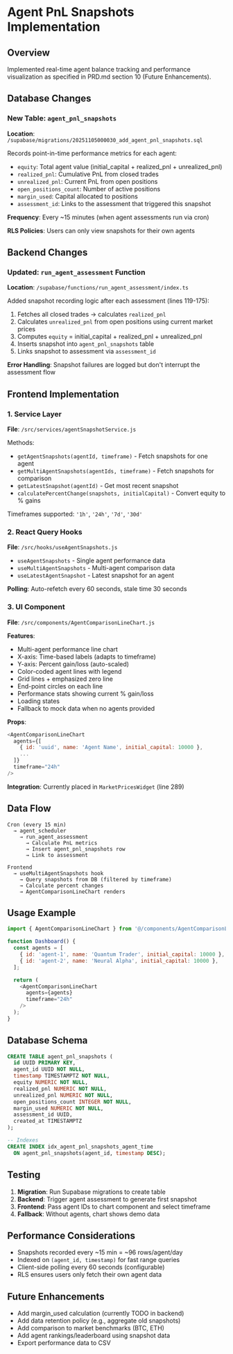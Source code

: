 # Agent PnL Snapshots Implementation

## Overview
Implemented real-time agent balance tracking and performance visualization as specified in PRD.md section 10 (Future Enhancements).

## Database Changes

### New Table: `agent_pnl_snapshots`
**Location**: `/supabase/migrations/20251105000030_add_agent_pnl_snapshots.sql`

Records point-in-time performance metrics for each agent:
- `equity`: Total agent value (initial_capital + realized_pnl + unrealized_pnl)
- `realized_pnl`: Cumulative PnL from closed trades
- `unrealized_pnl`: Current PnL from open positions
- `open_positions_count`: Number of active positions
- `margin_used`: Capital allocated to positions
- `assessment_id`: Links to the assessment that triggered this snapshot

**Frequency**: Every ~15 minutes (when agent assessments run via cron)

**RLS Policies**: Users can only view snapshots for their own agents

## Backend Changes

### Updated: `run_agent_assessment` Function
**Location**: `/supabase/functions/run_agent_assessment/index.ts`

Added snapshot recording logic after each assessment (lines 119-175):
1. Fetches all closed trades → calculates `realized_pnl`
2. Calculates `unrealized_pnl` from open positions using current market prices
3. Computes `equity` = initial_capital + realized_pnl + unrealized_pnl
4. Inserts snapshot into `agent_pnl_snapshots` table
5. Links snapshot to assessment via `assessment_id`

**Error Handling**: Snapshot failures are logged but don't interrupt the assessment flow

## Frontend Implementation

### 1. Service Layer
**File**: `/src/services/agentSnapshotService.js`

Methods:
- `getAgentSnapshots(agentId, timeframe)` - Fetch snapshots for one agent
- `getMultiAgentSnapshots(agentIds, timeframe)` - Fetch snapshots for comparison
- `getLatestSnapshot(agentId)` - Get most recent snapshot
- `calculatePercentChange(snapshots, initialCapital)` - Convert equity to % gains

Timeframes supported: `'1h'`, `'24h'`, `'7d'`, `'30d'`

### 2. React Query Hooks
**File**: `/src/hooks/useAgentSnapshots.js`

- `useAgentSnapshots` - Single agent performance data
- `useMultiAgentSnapshots` - Multi-agent comparison data
- `useLatestAgentSnapshot` - Latest snapshot for an agent

**Polling**: Auto-refetch every 60 seconds, stale time 30 seconds

### 3. UI Component
**File**: `/src/components/AgentComparisonLineChart.js`

**Features**:
- Multi-agent performance line chart
- X-axis: Time-based labels (adapts to timeframe)
- Y-axis: Percent gain/loss (auto-scaled)
- Color-coded agent lines with legend
- Grid lines + emphasized zero line
- End-point circles on each line
- Performance stats showing current % gain/loss
- Loading states
- Fallback to mock data when no agents provided

**Props**:
```javascript
<AgentComparisonLineChart
  agents={[
    { id: 'uuid', name: 'Agent Name', initial_capital: 10000 },
    ...
  ]}
  timeframe="24h"
/>
```

**Integration**: Currently placed in `MarketPricesWidget` (line 289)

## Data Flow

```
Cron (every 15 min)
  → agent_scheduler
    → run_agent_assessment
      → Calculate PnL metrics
      → Insert agent_pnl_snapshots row
      → Link to assessment

Frontend
  → useMultiAgentSnapshots hook
    → Query snapshots from DB (filtered by timeframe)
    → Calculate percent changes
    → AgentComparisonLineChart renders
```

## Usage Example

```javascript
import { AgentComparisonLineChart } from '@/components/AgentComparisonLineChart';

function Dashboard() {
  const agents = [
    { id: 'agent-1', name: 'Quantum Trader', initial_capital: 10000 },
    { id: 'agent-2', name: 'Neural Alpha', initial_capital: 10000 },
  ];

  return (
    <AgentComparisonLineChart
      agents={agents}
      timeframe="24h"
    />
  );
}
```

## Database Schema

```sql
CREATE TABLE agent_pnl_snapshots (
  id UUID PRIMARY KEY,
  agent_id UUID NOT NULL,
  timestamp TIMESTAMPTZ NOT NULL,
  equity NUMERIC NOT NULL,
  realized_pnl NUMERIC NOT NULL,
  unrealized_pnl NUMERIC NOT NULL,
  open_positions_count INTEGER NOT NULL,
  margin_used NUMERIC NOT NULL,
  assessment_id UUID,
  created_at TIMESTAMPTZ
);

-- Indexes
CREATE INDEX idx_agent_pnl_snapshots_agent_time
  ON agent_pnl_snapshots(agent_id, timestamp DESC);
```

## Testing

1. **Migration**: Run Supabase migrations to create table
2. **Backend**: Trigger agent assessment to generate first snapshot
3. **Frontend**: Pass agent IDs to chart component and select timeframe
4. **Fallback**: Without agents, chart shows demo data

## Performance Considerations

- Snapshots recorded every ~15 min = ~96 rows/agent/day
- Indexed on `(agent_id, timestamp)` for fast range queries
- Client-side polling every 60 seconds (configurable)
- RLS ensures users only fetch their own agent data

## Future Enhancements

- Add margin_used calculation (currently TODO in backend)
- Add data retention policy (e.g., aggregate old snapshots)
- Add comparison to market benchmarks (BTC, ETH)
- Add agent rankings/leaderboard using snapshot data
- Export performance data to CSV
